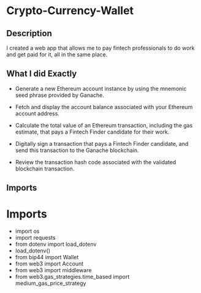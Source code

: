 # Crypto-Currency-Wallet

## Description
I created a web app that allows me to pay fintech professionals to do work and get paid for it, all in the same place. 

## What I did Exactly
* Generate a new Ethereum account instance by using the mnemonic seed phrase provided by Ganache.

* Fetch and display the account balance associated with your Ethereum account address.

* Calculate the total value of an Ethereum transaction, including the gas estimate, that pays a Fintech Finder candidate for their  work.

* Digitally sign a transaction that pays a Fintech Finder candidate, and send this transaction to the Ganache blockchain.

* Review the transaction hash code associated with the validated blockchain transaction.


## Imports

# Imports
* import os
* import requests
* from dotenv import load_dotenv
* load_dotenv()
* from bip44 import Wallet
* from web3 import Account
* from web3 import middleware
* from web3.gas_strategies.time_based import medium_gas_price_strategy

